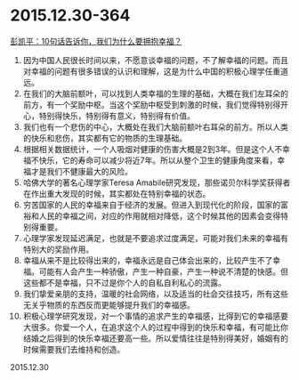 2015.12.30-364
==============
[彭凯平：10句话告诉你，我们为什么要拥抱幸福？](http://mp.weixin.qq.com/s?__biz=MzAxMzE5MDUwMg==&amp;mid=1029537570&amp;idx=1&amp;sn=0c9c4da02ec75bf19bab28a500302d8f&amp;scene=1&amp;srcid=1231wbZSTIlW3qXT7e8xhF3M#rd)

1. 因为中国人民很长时间以来，不愿意谈幸福的问题，不了解幸福的问题。而且对幸福的问题有很多错误的认识和理解，这是为什么中国的积极心理学任重道远。
2. 在我们的大脑前额叶，可以找到人类幸福的生理的基础，大概在我们左耳朵的前方，有一个奖励中枢。当这个奖励中枢受到刺激的时候，我们觉得特别得开心，特别得快乐，特别得有意义，特别得有价值。
3. 我们也有一个悲伤的中心，大概处在我们大脑前额叶右耳朵的前方。所以人类的快乐和悲伤，其实都有它的物质的生理基础。
4. 根据相关数据统计，一个人吸烟对健康的伤害大概是2到3年。但是这个人不幸福不快乐，它的寿命可以减少将近7年。所以从整个卫生的健康角度来看，幸福才是我们不健康最大的风险。
5. 哈佛大学的著名心理学家Teresa Amabile研究发现，那些诺贝尔科学奖获得者在作出重大发现的时候，其实都处在特别幸福的状态。
6. 穷苦国家的人民的幸福来自于经济的发展。但进入到现代化的阶段，国家的富裕和人民的幸福之间，对应的作用就相对降低，这个时候其他的因素会变得特别得重要。
7. 心理学家发现延迟满足，也就是不要追求过度满足，可能对我们未来的幸福有特别大的奖励作用。
8. 幸福从来不是比较得出来的，幸福永远是自己体会出来的，比较产生不了幸福。可能有人会产生一种骄傲，产生一种自豪，产生一种说不清楚的快感。但这些都不是幸福，只不过是你个人的自私自利私心的流露。
9. 我们挚爱亲朋的支持，温暖的社会网络，以及适当的社会交往技巧，所有这些无关乎物质的东西反而更能够提升我们的幸福感。
10. 积极心理学研究发现，对一个事情的追求产生的幸福感，比得到它的幸福感要大很多。你爱一个人，在追求这个人的过程中得到的快乐和幸福，有可能比你结婚之后得到的快乐幸福还要高一些。所以爱情往往是特别得美好，婚姻有的时候需要我们去维持和创造。

2015.12.30